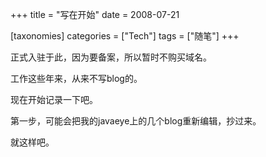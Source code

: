 +++
title = "写在开始"
date = 2008-07-21

[taxonomies]
categories = ["Tech"]
tags = ["随笔"]
+++

正式入驻于此，因为要备案，所以暂时不购买域名。

工作这些年来，从来不写blog的。

现在开始记录一下吧。

第一步，可能会把我的javaeye上的几个blog重新编辑，抄过来。


就这样吧。
